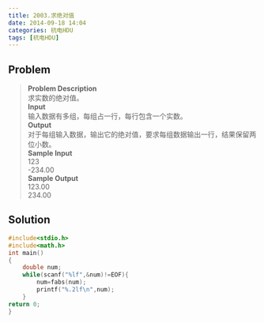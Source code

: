 ```yaml
---
title: 2003.求绝对值
date: 2014-09-18 14:04
categories: 杭电HDU
tags: [杭电HDU]
---
```

## Problem
>**Problem Description**  
求实数的绝对值。  
**Input**  
输入数据有多组，每组占一行，每行包含一个实数。  
**Output**  
对于每组输入数据，输出它的绝对值，要求每组数据输出一行，结果保留两位小数。  
**Sample Input**  
123  
-234.00  
**Sample Output**  
123.00  
234.00  

## Solution
```cpp
#include<stdio.h>
#include<math.h>
int main()
{
    double num;
    while(scanf("%lf",&num)!=EOF){
        num=fabs(num);
        printf("%.2lf\n",num);
    }
return 0;
}
```